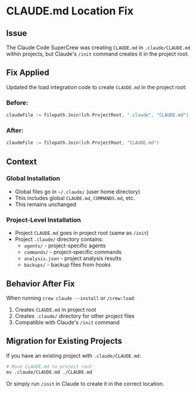 # CLAUDE.md Location Fix

## Issue
The Claude Code SuperCrew was creating `CLAUDE.md` in `.claude/CLAUDE.md` within projects, but Claude's `/init` command creates it in the project root.

## Fix Applied
Updated the load integration code to create `CLAUDE.md` in the project root:

### Before:
```go
claudeFile := filepath.Join(lch.ProjectRoot, ".claude", "CLAUDE.md")
```

### After:
```go
claudeFile := filepath.Join(lch.ProjectRoot, "CLAUDE.md")
```

## Context

### Global Installation
- Global files go in `~/.claude/` (user home directory)
- This includes global `CLAUDE.md`, `COMMANDS.md`, etc.
- This remains unchanged

### Project-Level Installation
- Project `CLAUDE.md` goes in project root (same as `/init`)
- Project `.claude/` directory contains:
  - `agents/` - project-specific agents
  - `commands/` - project-specific commands
  - `analysis.json` - project analysis results
  - `backups/` - backup files from hooks

## Behavior After Fix

When running `crew claude --install` or `/crew:load`:
1. Creates `CLAUDE.md` in project root
2. Creates `.claude/` directory for other project files
3. Compatible with Claude's `/init` command

## Migration for Existing Projects

If you have an existing project with `.claude/CLAUDE.md`:
```bash
# Move CLAUDE.md to project root
mv .claude/CLAUDE.md ./CLAUDE.md
```

Or simply run `/init` in Claude to create it in the correct location.